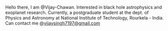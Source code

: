  Hello there, I am @Vijay-Chawan.
 Interested in black hole astrophysics and exoplanet research.
 Currently, a postgraduate student at the dept. of Physics and Astronomy at National Institute of Technology, Rourkela - India.
 Can contact me @vijaysingh7197@gmail.com

<!---
Vijay-Chawan/Vijay-Chawan is a ✨ special ✨ repository because its `README.md` (this file) appears on your GitHub profile.
You can click the Preview link to take a look at your changes.
--->
